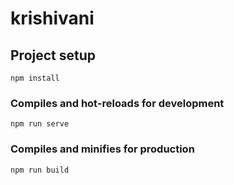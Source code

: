 # krishivani

## Project setup
```
npm install
```

### Compiles and hot-reloads for development
```
npm run serve
```

### Compiles and minifies for production
```
npm run build
```

<!-- ### Customize configuration
See [Configuration Reference](https://cli.vuejs.org/config/). -->
